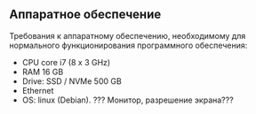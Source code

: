 ## Аппаратное обеспечение
Требования к аппаратному обеспечению, необходимому для нормального  функционирования программного обеспечения:
- CPU core i7 (8 x 3 GHz) 
- RAM 16 GB 
- Drive: SSD / NVMe 500 GB 
- Ethernet 
- OS: linux (Debian).
??? Монитор, разрешение экрана???